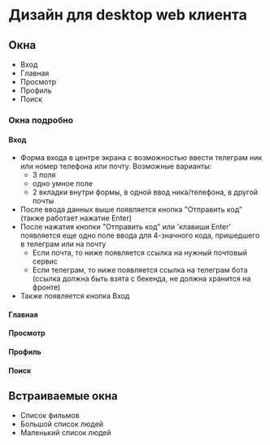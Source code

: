 # Дизайн для desktop web клиента
## Окна
- Вход
- Главная
- Просмотр
- Профиль
- Поиск
### Окна подробно
#### Вход
- Форма входа в центре экрана с возможностью ввести телеграм ник или номер телефона или почту. Возможные варианты:
  - 3 поля
  - одно умное поле
  - 2 вкладки внутри формы, в одной ввод ника/телефона, в другой почты
- После ввода данных выше появляется кнопка "Отправить код" (также работает нажатие Enter)
- После нажатия кнопки "Отправить код" или 'клавиши Enter' появляется еще одно поле ввода для 4-значного кода, пришедшего в телеграм или на почту
  - Если почта, то ниже появляется ссылка на нужный почтовый сервис
  - Если телеграм, то ниже появляется ссылка на телеграм бота (ссылка должна быть взята с бекенда, не должна хранится на фронте)
- Также появляется кнопка Вход
#### Главная
#### Просмотр
#### Профиль
#### Поиск
## Встраиваемые окна
- Список фильмов
- Большой список людей
- Маленький список людей
